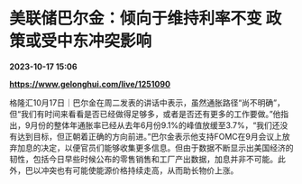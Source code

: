 # 美联储巴尔金：倾向于维持利率不变 政策或受中东冲突影响

**2023-10-17 15:06**

**https://www.gelonghui.com/live/1251090**

格隆汇10月17日｜巴尔金在周二发表的讲话中表示，虽然通胀路径“尚不明确”，但“我们有时间来看看是否已经做得足够多，或者是否还有更多的工作要做。”他指出，9月份的整体年通胀率已经从去年6月份9.1%的峰值放缓至3.7%，“我们还没有达到目标，但正朝着正确的方向前进。”巴尔金表示他支持FOMC在9月会议上放弃加息的决定，以便官员们能够收集更多信息。但由于数据不断显示出美国经济的韧性，包括今日早些时候公布的零售销售和工厂产出数据，加息并非不可能。此外，巴以冲突也有可能使能源价格持续走高，从而助长物价上涨。